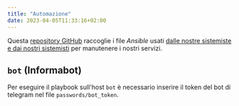 ```yaml
---
title: "Automazione"
date: 2023-04-05T11:33:16+02:00
---
```


Questa [repository GitHub](https://github.com/csunibo/infrastructure) raccoglie
i file _Ansible_ usati [dalle nostre sistemiste e dai nostri
sistemisti](https://github.com/orgs/csunibo/teams/sistemisti) per manutenere i
nostri servizi.

## `bot` (Informabot)

Per eseguire il playbook sull'host `bot` è necessario inserire il token del bot
di telegram nel file `passwords/bot_token`.

